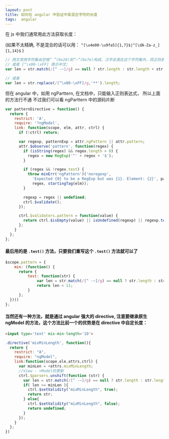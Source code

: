 ```yaml
---
layout: post
title: 如何在 angular 中验证中英混合字符的长度
tags:  angular
---
```


在 js 中我们通常用此方法获取长度：

(如果不太精确, 不是混合的话可以用： `^[\u4e00-\u9fa5]{1,7}$|^[\dA-Za-z_]{1,14}$` )

```js
// 西文常用字符集由空格“ ”(0x20)到“~”(0x7e)构成，汉字会落在这个字符集外，而正则表达式[^ -~]表示除空格到“~”外的字符集。
// 或者 [^\x00-\xFF] 表示中文;
var len = str.match(/[^ -~]/g) == null ? str.length : str.length + str.match(/[^ -~]/g).length;

// 或者
var len = str.replace(/[^\x00-\xFF]/g,'**').length; 
```

但在 angular 中，如用 ngParttern, 在文档中，只能输入正则表达式， 所以上面的方法行不通
不过我们可以看 ngParttern 中的源码片断

```js
var patternDirective = function() {
  return {
    restrict: 'A',
    require: '?ngModel',
    link: function(scope, elm, attr, ctrl) {
      if (!ctrl) return;

      var regexp, patternExp = attr.ngPattern || attr.pattern;
      attr.$observe('pattern', function(regex) {
        if (isString(regex) && regex.length > 0) {
          regex = new RegExp('^' + regex + '$');
        }

        if (regex && !regex.test) {
          throw minErr('ngPattern')('noregexp',
            'Expected {0} to be a RegExp but was {1}. Element: {2}', patternExp,
            regex, startingTag(elm));
        }

        regexp = regex || undefined;
        ctrl.$validate();
      });

      ctrl.$validators.pattern = function(value) {
        return ctrl.$isEmpty(value) || isUndefined(regexp) || regexp.test(value);
      };
    }
  };
};

```

#### 最后用的是 `.test()` 方法，只要我们重写这个 `.test()` 方法就可以了

```js
$scope.pattern = {
    min: (function() {
      return {
          test: function(str) {
              var len = str.match(/[^ -~]/g) == null ? str.length : str.length + str.match(/[^ -~]/g).length;
              return len < 11;
          }
      };
  })()
};
```

#### 当然还有一种方法，就是通过 angular 强大的 directive, 注意要继承原生 ngModel 的方法，这个方法比前一个的优势是在 directive 中自定长度：

```html
<input type='text' mix-min-length='10'>

```

```js
.directive('mixMinLength', function(){
  return {
    restrict: "A",
    require: "ngModel",
    link:function(scope,ele,attrs,ctrl) {
      var minLen = +attrs.mixMinLength;
      //View - >Model的更新
      ctrl.$parsers.unshift(function (str) {
        var len = str.match(/[^ -~]/g) == null ? str.length : str.length + str.match(/[^ -~]/g).length;
        if( len >= minLen ){
          ctrl.$setValidity("mixMinLength", true);
          return str;
        } else{
          ctrl.$setValidity("mixMinLength", false);
          return undefined;
        }
      });
    }
  };
})
```
